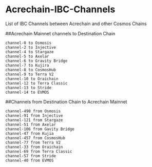 # Acrechain-IBC-Channels
List of IBC Channels between Acrechain and other Cosmos Chains


##Acrechain Mainnet channels to Destination Chain
```
channel-0 to Osmosis
channel-2 to Injective
channel-4 to Stargaze
channel-5 to Axelar
channel-6 to Gravity Bridge
channel-7 to Kujira
channel-8 to CosmosHub
channel-9 to Terra V2
channel-10 to Oraichain
channel-12 to Terra Classic
channel-13 to Stride
channel-14 to EVMOS
```

##Channels from Destination Chain to Acrechain Mainnet
```
channel-490 from Osmosis
channel-91 from Injective
channel-121 from Stargaze
channel-51 from Axelar
channel-106 from Gavity Bridge
channel-47 from Kujia
channel-457 from CosmosHub
channel-77 from Terra V2
channel-33 from Oraichain
channel-69 from Terra Classic
channel-57 from Stride
channel-40 from EVMOS
```
